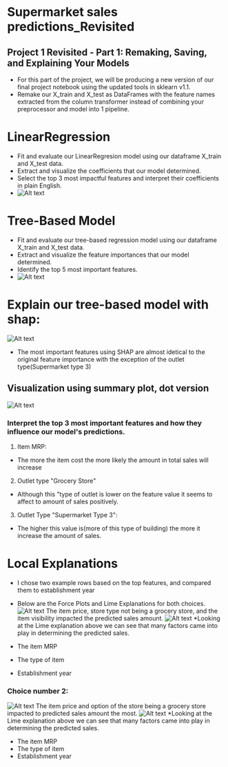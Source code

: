 # Supermarket sales predictions_Revisited

## Project 1 Revisited - Part 1: Remaking, Saving, and Explaining Your Models
- For this part of the project, we will be producing a new version of our final project notebook using the updated tools in sklearn v1.1.
- Remake our X_train and X_test as DataFrames with the feature names extracted from the column transformer instead of combining your preprocessor and model into 1 pipeline.
# LinearRegression
- Fit and evaluate our LinearRegresion model using our dataframe X_train and X_test data.
- Extract and visualize the coefficients that our model determined.
- Select the top 3 most impactful features and interpret their coefficients in plain English.
- ![Alt text](https://github.com/spockthompson/Supermarket-sales-predictions_Revisited/blob/main/Data/coeffs.png)
# Tree-Based Model
- Fit and evaluate our tree-based regression model using our dataframe X_train and X_test data.
- Extract and visualize the feature importances that our model determined.
- Identify the top 5 most important features.
- ![Alt text](https://github.com/spockthompson/Supermarket-sales-predictions_Revisited/blob/main/Data/importances.png)


# Explain our tree-based model with shap:
![Alt text](https://github.com/spockthompson/Supermarket-sales-predictions_Revisited/blob/main/Data/summary_plot_rf.png)
- The most important features using SHAP are almost idetical to the original feature importance with the exception of the outlet type(Supermarket type 3)
## Visualization using summary plot, dot version
![Alt text](https://github.com/spockthompson/Supermarket-sales-predictions_Revisited/blob/main/Data/summary_plot_dot.png)
### Interpret the top 3 most important features and how they influence our model's predictions.
1. Item MRP:
  - The more the item cost the more likely the amount in total sales will increase
2. Outlet type "Grocery Store"
  - Although this "type of outlet is lower on the feature value it seems to affect to amount of sales positively.
3. Outlet Type "Supermarket Type 3":
  - The higher this value is(more of this type of building) the more it increase the amount of sales.
# Local Explanations
- I chose two example rows based on the top features, and compared them to establishment year
- Below are the Force Plots and Lime Explanations for both choices.
![Alt text](https://github.com/spockthompson/Supermarket-sales-predictions_Revisited/blob/main/Data/force_plot_1.png)
The item price, store type not being a grocery store, and the item visibility impacted the predicted sales amount.
![Alt text](https://github.com/spockthompson/Supermarket-sales-predictions_Revisited/blob/main/Data/Lime_1.png)
*Looking at the Lime explanation above we can see that many factors came into play in determining the predicted sales.

- The item MRP
- The type of item
- Establishment year

### Choice number 2:
![Alt text](https://github.com/spockthompson/Supermarket-sales-predictions_Revisited/blob/main/Data/force_plot_2.png)
The item price and option of the store being a grocery store impacted to predicted sales amount the most.
![Alt text](https://github.com/spockthompson/Supermarket-sales-predictions_Revisited/blob/main/Data/Lime_2.png)
*Looking at the Lime explanation above we can see that many factors came into play in determining the predicted sales.

- The item MRP
- The type of item
- Establishment year
